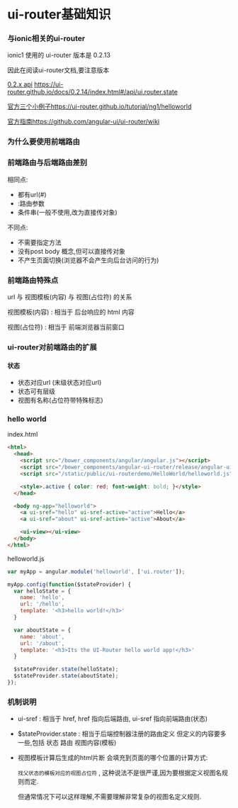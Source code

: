 # ui-router基础知识

### 与ionic相关的ui-router

ionic1 使用的 ui-router 版本是 0.2.13

因此在阅读ui-router文档,要注意版本

[0.2.x api](https://ui-router.github.io/docs/0.2.14/index.html#/api/ui.router.state) https://ui-router.github.io/docs/0.2.14/index.html#/api/ui.router.state

[官方三个小例子](https://ui-router.github.io/tutorial/ng1/helloworld)https://ui-router.github.io/tutorial/ng1/helloworld

[官方指南](https://github.com/angular-ui/ui-router/wiki)https://github.com/angular-ui/ui-router/wiki

### 为什么要使用前端路由


### 前端路由与后端路由差别

相同点:

- 都有url(#)
- :路由参数
- 条件串(一般不使用,改为直接传对象)

不同点:

- 不需要指定方法
- 没有post body 概念,但可以直接传对象
- 不产生页面切换(浏览器不会产生向后台访问的行为)

### 前端路由特殊点

url 与 视图模板(内容) 与 视图(占位符) 的关系

视图模板(内容) : 相当于 后台响应的 html 内容

视图(占位符) : 相当于 前端浏览器当前窗口

### ui-router对前端路由的扩展

#### 状态

- 状态对应url (末级状态对应url)
- 状态可有层级
- 视图有名称(占位符带特殊标志)


### hello world

index.html

```html
<html>
  <head>
    <script src="/bower_components/angular/angular.js"></script>
    <script src="/bower_components/angular-ui-router/release/angular-ui-router.js"></script>
    <script src="/static/public/ui-routerdemo/HelloWorld/helloworld.js"></script>

    <style>.active { color: red; font-weight: bold; }</style>
  </head>

  <body ng-app="helloworld">
    <a ui-sref="hello" ui-sref-active="active">Hello</a>
    <a ui-sref="about" ui-sref-active="active">About</a>

    <ui-view></ui-view>
  </body>
</html>
```


helloworld.js

```js
var myApp = angular.module('helloworld', ['ui.router']);

myApp.config(function($stateProvider) {
  var helloState = {
    name: 'hello',
    url: '/hello',
    template: '<h3>hello world!</h3>'
  }

  var aboutState = {
    name: 'about',
    url: '/about',
    template: '<h3>Its the UI-Router hello world app!</h3>'
  }

  $stateProvider.state(helloState);
  $stateProvider.state(aboutState);
});
```

### 机制说明

- ui-sref : 相当于 href, href 指向后端路由, ui-sref 指向前端路由(状态)
- $stateProvider.state : 相当于后端控制器注册的路由定义
	但定义的内容要多一些,包括 状态 路由 视图内容(模板)
- 视图模板计算后生成的html片断 会填充到页面的哪个位置的计算方式:

	`找父状态的模板对应的视图占位符` , 这种说法不是很严谨,因为要根据定义视图名规则而定.

	但通常情况下可以这样理解,不需要理解非常复杂的视图名定义规则.




